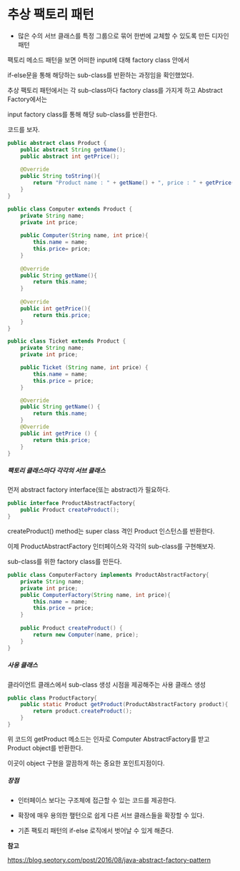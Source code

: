 # 추상 팩토리 패턴

- 많은 수의 서브 클래스를 특정 그룹으로 묶어 한번에 교체할 수 있도록 만든 디자인 패턴



팩토리 메소드 패턴을 보면 어떠한 input에 대해 factory class 안에서

if-else문을 통해 해당하는 sub-class를 반환하는 과정임을 확인했었다.



추상 팩토리 패턴에서는 각 sub-class마다 factory class를 가지게 하고 Abstract Factory에서는 

input factory class를 통해 해당 sub-class를 반환한다.



코드를 보자.

```java
public abstract class Product {
    public abstract String getName();
    public abstract int getPrice();
    
    @Override
    public String toString(){
        return "Product name : " + getName() + ", price : " + getPrice();
    }
}
```





```java
public class Computer extends Product {
    private String name;
    private int price;
    
    public Computer(String name, int price){
        this.name = name;
        this.price= price;
    }
    
    @Override
    public String getName(){
        return this.name;
    }
    
    @Override
    public int getPrice(){
        return this.price;
    }
}
```



```java
public class Ticket extends Product {
    private String name;
    private int price;

    public Ticket (String name, int price) {
        this.name = name;
        this.price = price;
    }

    @Override
    public String getName() {
        return this.name;
    }
    @Override
    public int getPrice () {
        return this.price;
    }
}
```





##### 팩토리 클래스마다 각각의 서브 클래스

먼저 abstract factory interface(또는 abstract)가 필요하다.

```java
public interface ProductAbstractFactory{
    public Product createProduct();
}
```

createProduct() method는 super class 격인 Product 인스턴스를 반환한다.

이제 ProductAbstractFactory 인터페이스와 각각의 sub-class를 구현해보자.



sub-class를 위한 factory class를 만든다.

```java
public class ComputerFactory implements ProductAbstractFactory{
    private String name;
    private int price;
    public ComputerFactory(String name, int price){
        this.name = name;
        this.price = price;
    }
    
    public Product createProduct() {
        return new Computer(name, price);
    }
}
```



##### 사용 클래스

클라이언트 클래스에서 sub-class 생성 시점을 제공해주는 사용 클래스 생성

```java
public class ProductFactory{
    public static Product getProduct(ProductAbstractFactory product){
        return product.createProduct();
    }
}
```

위 코드의 getProduct 메소드는 인자로 Computer AbstractFactory를 받고 Product object를 반환한다.

이곳이 object 구현을 깔끔하게 하는 중요한 포인트지점이다.



##### 장점

- 인터페이스 보다는 구조체에 접근할 수 있는 코드를 제공한다.

- 확장에 매우 용의한 퍂턴으로 쉽게 다른 서브 클래스들을 확장할 수 있다.
- 기존 팩토리 패턴의 if-else 로직에서 벗어날 수 있게 해준다.



**참고**

<https://blog.seotory.com/post/2016/08/java-abstract-factory-pattern>